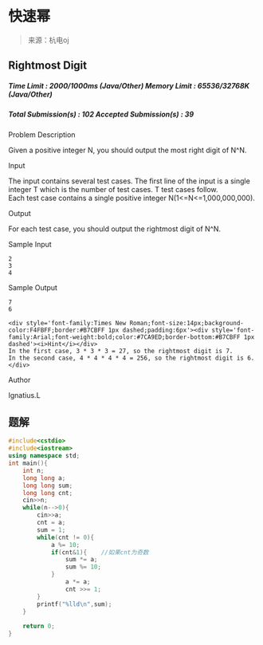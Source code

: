 # 快速幂

> 来源：杭电oj

## Rightmost Digit

##### Time Limit : 2000/1000ms (Java/Other)   Memory Limit : 65536/32768K (Java/Other)

##### Total Submission(s) : 102   Accepted Submission(s) : 39

Problem Description

Given a positive integer N, you should output the most right digit of N^N.<br>

 

Input

The input contains several test cases. The first line of the input is a single integer T which is the number of test cases. T test cases follow.<br>Each test case contains a single positive integer N(1<=N<=1,000,000,000).<br>

 

Output

For each test case, you should output the rightmost digit of N^N.<br>

 

Sample Input

```
2
3
4
```

 

Sample Output

```
7
6

<div style='font-family:Times New Roman;font-size:14px;background-color:F4FBFF;border:#B7CBFF 1px dashed;padding:6px'><div style='font-family:Arial;font-weight:bold;color:#7CA9ED;border-bottom:#B7CBFF 1px dashed'><i>Hint</i></div>
In the first case, 3 * 3 * 3 = 27, so the rightmost digit is 7.
In the second case, 4 * 4 * 4 * 4 = 256, so the rightmost digit is 6.
</div>
```

 

Author

Ignatius.L

## 题解

```c++
#include<cstdio>
#include<iostream>
using namespace std;
int main(){
	int n;
	long long a;
	long long sum;
	long long cnt;
	cin>>n;
	while(n-->0){
		cin>>a;
		cnt = a;
		sum = 1;
		while(cnt != 0){
			a %= 10;
			if(cnt&1){    //如果cnt为奇数 
				sum *= a; 
				sum %= 10;
			}
				a *= a;
				cnt >>= 1;
		}
		printf("%lld\n",sum);
	}
	 
	return 0;
} 
```

